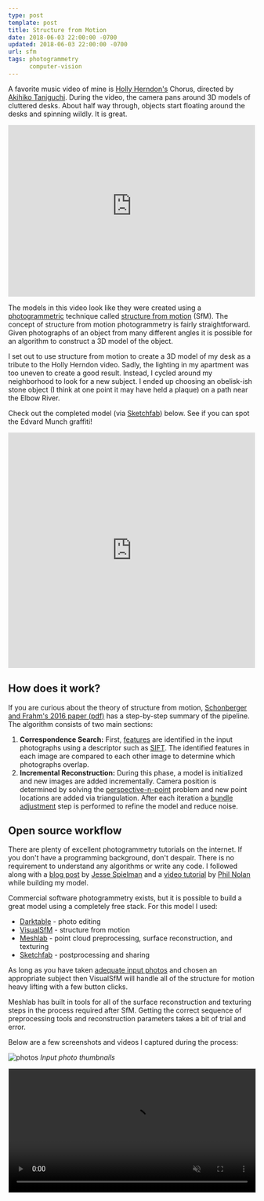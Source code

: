 ```yaml
---
type: post
template: post
title: Structure from Motion
date: 2018-06-03 22:00:00 -0700
updated: 2018-06-03 22:00:00 -0700
url: sfm
tags: photogrammetry
      computer-vision
---
```

A favorite music video of mine is [Holly Herndon's][holly] Chorus,
directed by [Akihiko Taniguchi][director]. During the video, the camera
pans around 3D models of cluttered desks. About half way
through, objects start floating around the desks and spinning wildly. It is great.

<p> <iframe width="640" height="350" style="max-width: 100%"
src="https://www.youtube-nocookie.com/embed/nHujh3yA3BE"
frameborder="0" allow="autoplay; encrypted-media"
allowfullscreen></iframe> </p>

The models in this video look like they were created using a
[photogrammetric][wiki] technique called [structure from motion][sfm]
(SfM). The concept of structure from motion photogrammetry is fairly
straightforward. Given photographs of an object from many different
angles it is possible for an algorithm to construct a 3D model of the
object.

I set out to use structure from motion to create a 3D model of my desk
as a tribute to the Holly Herndon video. Sadly, the lighting in my
apartment was too uneven to create a good result. Instead, I cycled
around my neighborhood to look for a new subject. I ended up choosing
an obelisk-ish stone object (I think at one point it may have held a
plaque) on a path near the Elbow River.

Check out the completed model (via [Sketchfab][sketchfab]) below. See
if you can spot the Edvard Munch graffiti!

<p><iframe width="640" height="480" style="max-width: 100%" src="https://sketchfab.com/models/8d5b6290f295463dbc3dc4d135076014/embed?preload=1" frameborder="0" allowvr allowfullscreen mozallowfullscreen="true" webkitallowfullscreen="true" onmousewheel=""></iframe></p>

## How does it work?

If you are curious about the theory of structure from motion,
[Schonberger and Frahm's 2016 paper (pdf)][sfm-revisited] has a
step-by-step summary of the pipeline. The algorithm consists of two
main sections:

1. **Correspondence Search:** First, [features][feature] are
   identified in the input photographs using a descriptor such as
   [SIFT][sift]. The identified features in each image are compared to
   each other image to determine which photographs overlap.
2. **Incremental Reconstruction:** During this phase, a model is
   initialized and new images are added incrementally. Camera position
   is determined by solving the [perspective-n-point][pnp] problem and
   new point locations are added via triangulation. After each
   iteration a [bundle adjustment][ba] step is performed to refine the
   model and reduce noise.

## Open source workflow

There are plenty of excellent photogrammetry tutorials on the
internet. If you don't have a programming background, don't
despair. There is no requirement to understand any algorithms or write
any code. I followed along with a [blog post][tutorial] by [Jesse
Spielman][heavyimage] and a [video tutorial][vid] by [Phil
Nolan][phil] while building my model.

Commercial software photogrammetry exists, but it is possible to build
a great model using a completely free stack. For this model I used:

- [Darktable][darktable] - photo editing
- [VisualSfM][vsfm] - structure from motion
- [Meshlab][meshlab] - point cloud preprocessing, surface
reconstruction, and texturing
- [Sketchfab][sketchfab] - postprocessing and sharing

As long as you have taken [adequate input photos][tested] and chosen
an appropriate subject then VisualSfM will handle all of the structure
for motion heavy lifting with a few button clicks.

Meshlab has built in tools for all of the surface reconstruction and
texturing steps in the process required after SfM. Getting the correct
sequence of preprocessing tools and reconstruction parameters takes a
bit of trial and error.

Below are a few screenshots and videos I captured during the process:

![photos](/images/obelisk-thumbnails.png)
*Input photo thumbnails*

<video src="/images/sfm.webm" loop autobuffer autoplay controls muted style="max-width:100%; border:1px solid #e1e1e1;" width="600">

Sorry, your browser doesn't support html5 videos =(
</video>
*VisualSFM solving the scene in real time (video)*

<video src="/images/obelisk-fade.webm" loop autobuffer autoplay controls muted style="max-width:100%" width="600">
Sorry, your browser doesn't support html5 videos =(
</video>
*Point cloud fading to input photo (video)*

![obelisk texture](/images/obelisk-texture.png)
*UV texture map and final model*

## Wrap up

I didn't have immediate success with this photogrammetry project. The
first handful of models I tried failed, sometimes horribly. It took
consistently lit input photos and stumbling on the right meshing
parameters to get a result I was happy with. There are a few things I
wish I knew when I got started:

- Taking good input photos and picking an appropriate subject is key
- Make sure to experiment with the parameters in the meshing step,
  especially *minimum number of samples* if your data is noisy
- Read and watch plenty of tutorials before diving head first into the
  process. There is an active photogrammetry hobbyist scene and lots
  of resources out there

Structure from motion is a sophisticated computer vision algorithm
with a lot going on under the hood. I didn't dig deep, but I tried to
get a base understanding of what is going on. To follow up on this
project, I am planning on circling back to learn more about computer
vision fundamentals.

[holly]: http://www.hollyherndon.com/
[director]: http://okikata.org/
[wiki]: https://en.wikipedia.org/wiki/Photogrammetry
[sfm]: https://en.wikipedia.org/wiki/Structure_from_motion
[sketchfab]: https://sketchfab.com/
[sfm-revisited]: https://demuc.de/papers/schoenberger2016sfm.pdf
[feature]: https://en.wikipedia.org/wiki/Feature_(computer_vision)
[sift]: https://en.wikipedia.org/wiki/Scale-invariant_feature_transform
[pnp]: https://en.wikipedia.org/wiki/Perspective-n-Point
[ba]: https://en.wikipedia.org/wiki/Bundle_adjustment
[darktable]: https://www.darktable.org/
[tutorial]: http://wedidstuff.heavyimage.com/index.php/2013/07/12/open-source-photogrammetry-workflow/
[heavyimage]: http://www.heavyimage.com/
[phil]: http://philnolan3d.com/
[vid]: https://youtu.be/D6eqW6yk50k
[tested]: http://www.tested.com/art/makers/460142-art-photogrammetry-how-take-your-photos/
[vsfm]: http://ccwu.me/vsfm/
[meshlab]: http://www.meshlab.net/
